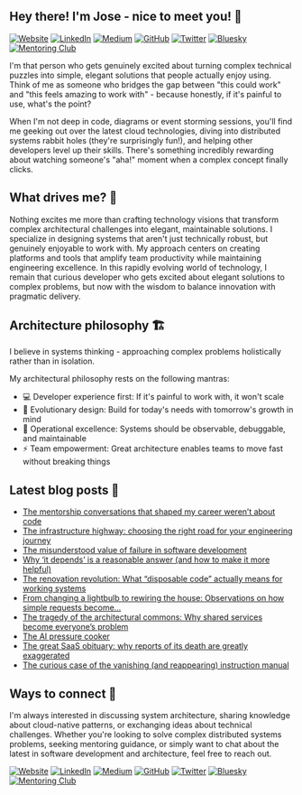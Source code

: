 ## Hey there! I'm Jose - nice to meet you! 👋

[![Website](https://img.shields.io/badge/Website-000000?style=for-the-badge)](https://zepedro.com)
[![LinkedIn](https://img.shields.io/badge/LinkedIn-0077B5?style=for-the-badge&logo=linkedin&logoColor=white)](https://linkedin.com/in/zepedro)
[![Medium](https://img.shields.io/badge/Medium-12100E?style=for-the-badge&logo=medium&logoColor=white)](https://blog.zepedro.com)
[![GitHub](https://img.shields.io/badge/GitHub-181717?style=for-the-badge&logo=github&logoColor=white)](https://github.com/zepedrosilva)
[![Twitter](https://img.shields.io/badge/Twitter-1DA1F2?style=for-the-badge&logo=twitter&logoColor=white)](https://x.com/zepedro)
[![Bluesky](https://img.shields.io/badge/Bluesky-00A8E8?style=for-the-badge&logo=bluesky&logoColor=white)](https://bsky.app/profile/zepedro.com)
[![Mentoring Club](https://img.shields.io/badge/Mentoring%20Club-FF6B35?style=for-the-badge)](https://www.mentoring-club.com/the-mentors/jose-silva)

I'm that person who gets genuinely excited about turning complex technical puzzles into simple, elegant solutions that people actually enjoy using. Think of me as someone who bridges the gap between "this could work" and "this feels amazing to work with" - because honestly, if it's painful to use, what's the point?

When I'm not deep in code, diagrams or event storming sessions, you'll find me geeking out over the latest cloud technologies, diving into distributed systems rabbit holes (they're surprisingly fun!), and helping other developers level up their skills. There's something incredibly rewarding about watching someone's "aha!" moment when a complex concept finally clicks.

## What drives me? 🚀

Nothing excites me more than crafting technology visions that transform complex architectural challenges into elegant, maintainable solutions. I specialize in designing systems that aren't just technically robust, but genuinely enjoyable to work with. My approach centers on creating platforms and tools that amplify team productivity while maintaining engineering excellence.
In this rapidly evolving world of technology, I remain that curious developer who gets excited about elegant solutions to complex problems, but now with the wisdom to balance innovation with pragmatic delivery.

## Architecture philosophy 🏗️

I believe in systems thinking - approaching complex problems holistically rather than in isolation.

My architectural philosophy rests on the following mantras:
* 💻 Developer experience first: If it's painful to work with, it won't scale
* 🌿 Evolutionary design: Build for today's needs with tomorrow's growth in mind
* 🔧 Operational excellence: Systems should be observable, debuggable, and maintainable
* ⚡ Team empowerment: Great architecture enables teams to move fast without breaking things

## Latest blog posts 📝

<!-- BLOG_POSTS_PLACEHOLDER - Do not remove this comment -->

* [The mentorship conversations that shaped my career weren’t about code](https://medium.com/@zepedrosilva/the-mentorship-conversations-that-shaped-my-career-werent-about-code-3578ae756471)
* [The infrastructure highway: choosing the right road for your engineering journey](https://medium.com/@zepedrosilva/the-infrastructure-highway-choosing-the-right-road-for-your-engineering-journey-6f3fca6074d8)
* [The misunderstood value of failure in software development](https://medium.com/@zepedrosilva/the-misunderstood-value-of-failure-in-software-development-3c2ca473d318)
* [Why ‘it depends’ is a reasonable answer (and how to make it more helpful)](https://medium.com/@zepedrosilva/why-it-depends-is-a-reasonable-answer-and-how-to-make-it-more-helpful-c169ac5647da)
* [The renovation revolution: What “disposable code” actually means for working systems](https://medium.com/@zepedrosilva/the-renovation-revolution-what-disposable-code-actually-means-for-working-systems-ba43c8b9ed70)
* [From changing a lightbulb to rewiring the house: Observations on how simple requests become…](https://medium.com/@zepedrosilva/from-changing-a-lightbulb-to-rewiring-the-house-observations-on-how-simple-requests-become-a19c83bd1239)
* [The tragedy of the architectural commons: Why shared services become everyone’s problem](https://medium.com/@zepedrosilva/the-tragedy-of-the-architectural-commons-why-shared-services-become-everyones-problem-133983d9abd7)
* [The AI pressure cooker](https://medium.com/@zepedrosilva/the-ai-pressure-cooker-f697db0eb394)
* [The great SaaS obituary: why reports of its death are greatly exaggerated](https://medium.com/@zepedrosilva/the-great-saas-obituary-why-reports-of-its-death-are-greatly-exaggerated-82a8910579c6)
* [The curious case of the vanishing (and reappearing) instruction manual](https://medium.com/@zepedrosilva/the-curious-case-of-the-vanishing-and-reappearing-instruction-manual-6930a4cd5090)


## Ways to connect 🤝

I'm always interested in discussing system architecture, sharing knowledge about cloud-native patterns, or exchanging ideas about technical challenges. Whether you're looking to solve complex distributed systems problems, seeking mentoring guidance, or simply want to chat about the latest in software development and architecture, feel free to reach out.

[![Website](https://img.shields.io/badge/Website-000000?style=for-the-badge)](https://zepedro.com)
[![LinkedIn](https://img.shields.io/badge/LinkedIn-0077B5?style=for-the-badge&logo=linkedin&logoColor=white)](https://linkedin.com/in/zepedro)
[![Medium](https://img.shields.io/badge/Medium-12100E?style=for-the-badge&logo=medium&logoColor=white)](https://blog.zepedro.com)
[![GitHub](https://img.shields.io/badge/GitHub-181717?style=for-the-badge&logo=github&logoColor=white)](https://github.com/zepedrosilva)
[![Twitter](https://img.shields.io/badge/Twitter-1DA1F2?style=for-the-badge&logo=twitter&logoColor=white)](https://x.com/zepedro)
[![Bluesky](https://img.shields.io/badge/Bluesky-00A8E8?style=for-the-badge&logo=bluesky&logoColor=white)](https://bsky.app/profile/zepedro.com)
[![Mentoring Club](https://img.shields.io/badge/Mentoring%20Club-FF6B35?style=for-the-badge)](https://www.mentoring-club.com/the-mentors/jose-silva)
